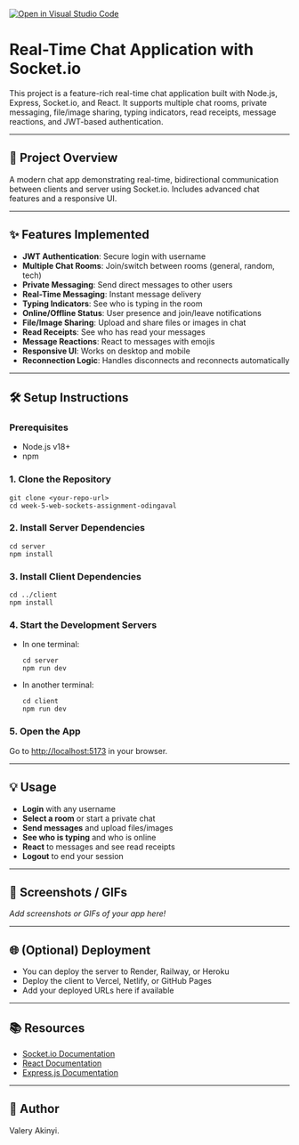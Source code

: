 [![Open in Visual Studio Code](https://classroom.github.com/assets/open-in-vscode-2e0aaae1b6195c2367325f4f02e2d04e9abb55f0b24a779b69b11b9e10269abc.svg)](https://classroom.github.com/online_ide?assignment_repo_id=19935220&assignment_repo_type=AssignmentRepo)
# Real-Time Chat Application with Socket.io

This project is a feature-rich real-time chat application built with Node.js, Express, Socket.io, and React. It supports multiple chat rooms, private messaging, file/image sharing, typing indicators, read receipts, message reactions, and JWT-based authentication.

---

## 🚀 Project Overview
A modern chat app demonstrating real-time, bidirectional communication between clients and server using Socket.io. Includes advanced chat features and a responsive UI.

---

## ✨ Features Implemented
- **JWT Authentication**: Secure login with username
- **Multiple Chat Rooms**: Join/switch between rooms (general, random, tech)
- **Private Messaging**: Send direct messages to other users
- **Real-Time Messaging**: Instant message delivery
- **Typing Indicators**: See who is typing in the room
- **Online/Offline Status**: User presence and join/leave notifications
- **File/Image Sharing**: Upload and share files or images in chat
- **Read Receipts**: See who has read your messages
- **Message Reactions**: React to messages with emojis
- **Responsive UI**: Works on desktop and mobile
- **Reconnection Logic**: Handles disconnects and reconnects automatically

---

## 🛠️ Setup Instructions

### Prerequisites
- Node.js v18+
- npm

### 1. Clone the Repository
```
git clone <your-repo-url>
cd week-5-web-sockets-assignment-odingaval
```

### 2. Install Server Dependencies
```
cd server
npm install
```

### 3. Install Client Dependencies
```
cd ../client
npm install
```

### 4. Start the Development Servers
- In one terminal:
  ```
  cd server
  npm run dev
  ```
- In another terminal:
  ```
  cd client
  npm run dev
  ```

### 5. Open the App
Go to [http://localhost:5173](http://localhost:5173) in your browser.

---

## 💡 Usage
- **Login** with any username
- **Select a room** or start a private chat
- **Send messages** and upload files/images
- **See who is typing** and who is online
- **React** to messages and see read receipts
- **Logout** to end your session

---

## 📸 Screenshots / GIFs
_Add screenshots or GIFs of your app here!_

---

## 🌐 (Optional) Deployment
- You can deploy the server to Render, Railway, or Heroku
- Deploy the client to Vercel, Netlify, or GitHub Pages
- Add your deployed URLs here if available

---

## 📚 Resources
- [Socket.io Documentation](https://socket.io/docs/v4/)
- [React Documentation](https://react.dev/)
- [Express.js Documentation](https://expressjs.com/)

---

## 🙌 Author
Valery Akinyi.